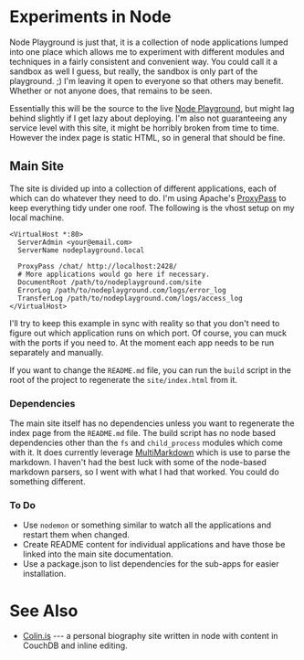 # Experiments in Node

Node Playground is just that, it is a collection of node applications lumped into one place which allows me to experiment with different modules and techniques in a fairly consistent and convenient way. You could call it a sandbox as well I guess, but really, the sandbox is only part of the playground. ;) I'm leaving it open to everyone so that others may benefit. Whether or not anyone does, that remains to be seen.

Essentially this will be the source to the live [Node Playground][npg], but might lag behind slightly if I get lazy about deploying. I'm also not guaranteeing any service level with this site, it might be horribly broken from time to time. However the index page is static HTML, so in general that should be fine.

[npg]: http://nodeplayground.com

## Main Site

The site is divided up into a collection of different applications, each of which can do whatever they need to do. I'm using Apache's [ProxyPass] to keep everything tidy under one roof. The following is the vhost setup on my local machine.

	<VirtualHost *:80>
	  ServerAdmin <your@email.com>
	  ServerName nodeplayground.local
	
	  ProxyPass /chat/ http://localhost:2428/
	  # More applications would go here if necessary.
	  DocumentRoot /path/to/nodeplayground.com/site
	  ErrorLog /path/to/nodeplayground.com/logs/error_log
	  TransferLog /path/to/nodeplayground.com/logs/access_log
	</VirtualHost> 

I'll try to keep this example in sync with reality so that you don't need to figure out which application runs on which port. Of course, you can muck with the ports if you need to. At the moment each app needs to be run separately and manually.

If you want to change the `README.md` file, you can run the `build` script in the root of the project to regenerate the `site/index.html` from it.

[ProxyPass]: http://httpd.apache.org/docs/2.2/mod/mod_proxy.html

### Dependencies

The main site itself has no dependencies unless you want to regenerate the index page from the `README.md` file. The build script has no node based dependencies other than the `fs` and `child_process` modules which come with it. It does currently leverage [MultiMarkdown][mmd] which is use to parse the markdown. I haven't had the best luck with some of the node-based markdown parsers, so I went with what I had that worked. You could do something different.

[mmd]: http://fletcherpenney.net/multimarkdown/

### To Do

 * Use `nodemon` or something similar to watch all the applications and restart them when changed.
 * Create README content for individual applications and have those be linked into the main site documentation.
 * Use a package.json to list dependencies for the sub-apps for easier installation.

# See Also

* [Colin.is] --- a personal biography site written in node with content in CouchDB and inline editing.

[Colin.is]: http://colin.is